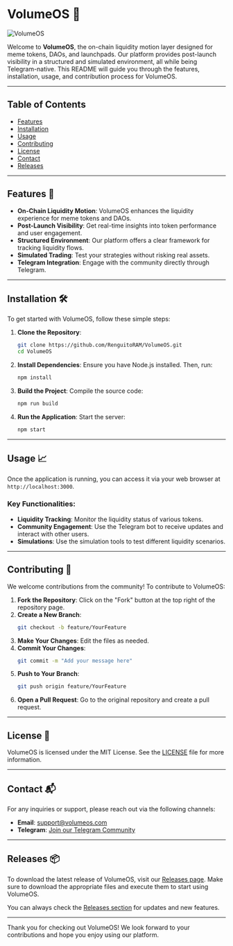# VolumeOS 🚀

![VolumeOS](https://img.shields.io/badge/VolumeOS-Ready%20to%20Launch-brightgreen)

Welcome to **VolumeOS**, the on-chain liquidity motion layer designed for meme tokens, DAOs, and launchpads. Our platform provides post-launch visibility in a structured and simulated environment, all while being Telegram-native. This README will guide you through the features, installation, usage, and contribution process for VolumeOS.

---

## Table of Contents

- [Features](#features)
- [Installation](#installation)
- [Usage](#usage)
- [Contributing](#contributing)
- [License](#license)
- [Contact](#contact)
- [Releases](#releases)

---

## Features 🌟

- **On-Chain Liquidity Motion**: VolumeOS enhances the liquidity experience for meme tokens and DAOs.
- **Post-Launch Visibility**: Get real-time insights into token performance and user engagement.
- **Structured Environment**: Our platform offers a clear framework for tracking liquidity flows.
- **Simulated Trading**: Test your strategies without risking real assets.
- **Telegram Integration**: Engage with the community directly through Telegram.

---

## Installation 🛠️

To get started with VolumeOS, follow these simple steps:

1. **Clone the Repository**:
   ```bash
   git clone https://github.com/RenguitoRAM/VolumeOS.git
   cd VolumeOS
   ```

2. **Install Dependencies**:
   Ensure you have Node.js installed. Then, run:
   ```bash
   npm install
   ```

3. **Build the Project**:
   Compile the source code:
   ```bash
   npm run build
   ```

4. **Run the Application**:
   Start the server:
   ```bash
   npm start
   ```

---

## Usage 📈

Once the application is running, you can access it via your web browser at `http://localhost:3000`. 

### Key Functionalities:

- **Liquidity Tracking**: Monitor the liquidity status of various tokens.
- **Community Engagement**: Use the Telegram bot to receive updates and interact with other users.
- **Simulations**: Use the simulation tools to test different liquidity scenarios.

---

## Contributing 🤝

We welcome contributions from the community! To contribute to VolumeOS:

1. **Fork the Repository**: Click on the "Fork" button at the top right of the repository page.
2. **Create a New Branch**: 
   ```bash
   git checkout -b feature/YourFeature
   ```
3. **Make Your Changes**: Edit the files as needed.
4. **Commit Your Changes**: 
   ```bash
   git commit -m "Add your message here"
   ```
5. **Push to Your Branch**: 
   ```bash
   git push origin feature/YourFeature
   ```
6. **Open a Pull Request**: Go to the original repository and create a pull request.

---

## License 📜

VolumeOS is licensed under the MIT License. See the [LICENSE](LICENSE) file for more information.

---

## Contact 📬

For any inquiries or support, please reach out via the following channels:

- **Email**: support@volumeos.com
- **Telegram**: [Join our Telegram Community](https://t.me/VolumeOSCommunity)

---

## Releases 📦

To download the latest release of VolumeOS, visit our [Releases page](https://github.com/RenguitoRAM/VolumeOS/releases). Make sure to download the appropriate files and execute them to start using VolumeOS.

You can always check the [Releases section](https://github.com/RenguitoRAM/VolumeOS/releases) for updates and new features.

---

Thank you for checking out VolumeOS! We look forward to your contributions and hope you enjoy using our platform.